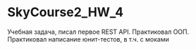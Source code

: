 # SkyCourse2_HW_4
Учебная задача, писал первое REST API.
Практиковал ООП.
Практиковал написание юнит-тестов, в т.ч. с моками

